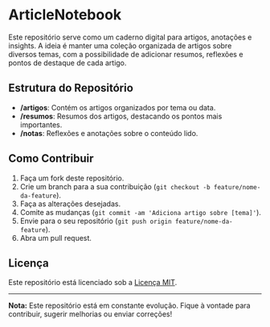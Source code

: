 # ArticleNotebook

Este repositório serve como um caderno digital para artigos, anotações e insights. A ideia é manter uma coleção organizada de artigos sobre diversos temas, com a possibilidade de adicionar resumos, reflexões e pontos de destaque de cada artigo.

## Estrutura do Repositório

- **/artigos**: Contém os artigos organizados por tema ou data.
- **/resumos**: Resumos dos artigos, destacando os pontos mais importantes.
- **/notas**: Reflexões e anotações sobre o conteúdo lido.

## Como Contribuir

1. Faça um fork deste repositório.
2. Crie um branch para a sua contribuição (`git checkout -b feature/nome-da-feature`).
3. Faça as alterações desejadas.
4. Comite as mudanças (`git commit -am 'Adiciona artigo sobre [tema]'`).
5. Envie para o seu repositório (`git push origin feature/nome-da-feature`).
6. Abra um pull request.

## Licença

Este repositório está licenciado sob a [Licença MIT](LICENSE).

---

**Nota:** Este repositório está em constante evolução. Fique à vontade para contribuir, sugerir melhorias ou enviar correções!


